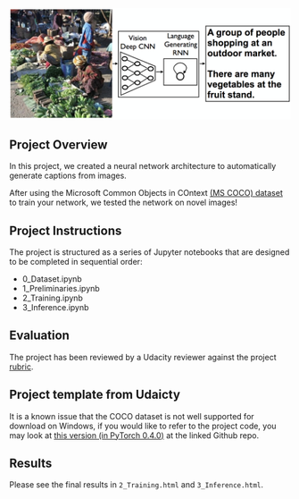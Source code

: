 ![image-captioning](/images/image-captioning.png)


## Project Overview

In this project, we created a neural network architecture to automatically generate captions from images.

After using the Microsoft Common Objects in COntext [(MS COCO) dataset](http://cocodataset.org/#home) to train your network, we tested the network on novel images!

## Project Instructions

The project is structured as a series of Jupyter notebooks that are designed to be completed in sequential order:

* 0_Dataset.ipynb
* 1_Preliminaries.ipynb
* 2_Training.ipynb
* 3_Inference.ipynb

## Evaluation

The project has been reviewed by a Udacity reviewer against the project [rubric](https://review.udacity.com/#!/rubrics/1427/view).

## Project template from Udaicty

It is a known issue that the COCO dataset is not well supported for download on Windows, if you would like to refer to the project code, you may look at [this version (in PyTorch 0.4.0)](https://github.com/udacity/CVND---Image-Captioning-Project) at the linked Github repo.

## Results

Please see the final results in `2_Training.html` and `3_Inference.html`.
